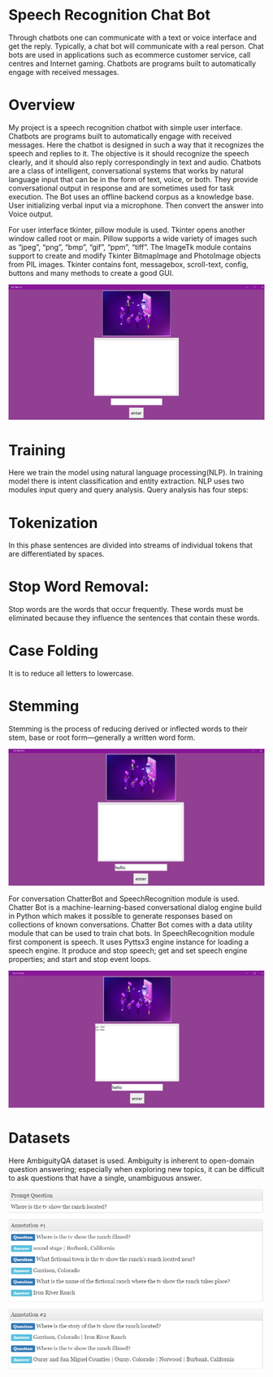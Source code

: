 # Speech Recognition Chat Bot
Through chatbots one can communicate with a text or voice interface and get the reply. Typically, a chat bot will communicate with a real person. Chat bots are used in applications such as ecommerce customer service, call centres and Internet gaming. Chatbots are programs built to automatically engage with received messages.

# Overview
My project is a speech recognition chatbot with simple user interface. Chatbots are programs built to automatically engage with received messages. Here the chatbot is designed in such a way that it recognizes the speech and replies to it. The objective is it should recognize the speech clearly, and it should also reply correspondingly in text and audio. Chatbots are a class of intelligent, conversational systems that works by natural language input that can be in the form of text, voice, or both. They provide conversational output in response and are sometimes used for task execution. The Bot uses an offline backend corpus as a knowledge base. User initializing verbal input via a microphone. Then convert the answer into Voice output.

For user interface tkinter, pillow module is used. Tkinter opens another window called root or main. Pillow supports a wide variety of images such as “jpeg”, “png”, “bmp”, “gif”, “ppm”, “tiff”. The ImageTk module contains support to create and modify Tkinter BitmapImage and PhotoImage objects from PIL images. Tkinter contains font, messagebox, scroll-text, config, buttons and many methods to create a good GUI.

![](chatbot.png)

# Training
Here we train the model using natural language processing(NLP). In training model there is intent classification and entity extraction. NLP uses two modules input query and query analysis. Query analysis has four steps: 

# Tokenization
In this phase sentences are divided into streams of individual tokens that are differentiated by spaces.

# Stop Word Removal: 
Stop words are the words that occur frequently. These words must be eliminated because they influence the sentences that contain these words. 

# Case Folding
It is to reduce all letters to lowercase. 

# Stemming
Stemming is the process of reducing derived or inflected words to their stem, base or root form—generally a written word form.

![](Chatbot%20UI.png)

For conversation ChatterBot and SpeechRecognition module is used. Chatter Bot is a machine-learning-based conversational dialog engine build in Python which makes it possible to generate responses based on collections of known conversations. Chatter Bot comes with a data utility module that can be used to train chat bots. In SpeechRecognition module first component is speech. It uses Pyttsx3 engine instance for loading a speech engine. It produce and stop speech; get and set speech engine properties; and start and stop event loops. 

![](speech.png)

# Datasets
Here AmbiguityQA dataset is used. Ambiguity is inherent to open-domain question answering; especially when exploring new topics, it can be difficult to ask questions that have a single, unambiguous answer.

![](questions.png)
